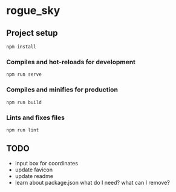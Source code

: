 # rogue_sky

## Project setup

`npm install`

### Compiles and hot-reloads for development

`npm run serve`

### Compiles and minifies for production

`npm run build`

### Lints and fixes files

`npm run lint`

## TODO

- input box for coordinates
- update favicon
- update readme
- learn about package.json what do I need? what can I remove?
